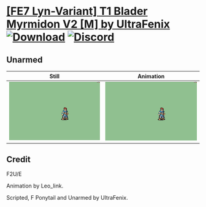 # [\[FE7 Lyn-Variant\] T1 Blader Myrmidon V2 \[M\] by UltraFenix](./) [![Download](https://img.shields.io/badge/Download--red?style=social&logo=github)](https://minhaskamal.github.io/DownGit/#/home?url=https://github.com/Klokinator/FE-Repo/tree/main/Battle%20Animations%2FInfantry%20-%20(Swd)%20Myrms%20and%20Swordmasters%2F%5BFE7%20Lyn-Variant%5D%20T1%20Blader%20Myrmidon%20V2%20%5BM%5D%20by%20UltraFenix%2F8.%20Unarmed) [![Discord](https://img.shields.io/badge/Discord--blue?style=social&logo=discord)](https://discord.gg/C7VNGnyTPA)

## Unarmed

| Still | Animation |
| :---: | :-------: |
| ![Unarmed still](./Unarmed_000.png) | ![Unarmed](./Unarmed.gif) |

## Credit

F2U/E

Animation by Leo_link.

Scripted, F Ponytail and Unarmed by UltraFenix.
